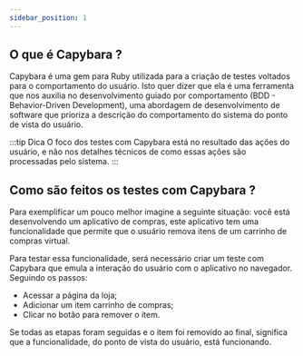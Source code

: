 ```yaml
---
sidebar_position: 1
---
```


## O que é Capybara ?

Capybara é uma gem para Ruby utilizada para a criação de testes voltados para o comportamento do usuário. Isto quer dizer que ela é uma ferramenta que nos auxilia no desenvolvimento guiado por comportamento (BDD - Behavior-Driven Development), uma abordagem de desenvolvimento de software que prioriza a descrição do comportamento do sistema do ponto de vista do usuário.

:::tip Dica
O foco dos testes com Capybara está no resultado das ações do usuário, e não nos detalhes técnicos de como essas ações são processadas pelo sistema.
:::

## Como são feitos os testes com Capybara ?

Para exemplificar um pouco melhor imagine a seguinte situação: você está desenvolvendo um aplicativo de compras, este aplicativo tem uma funcionalidade que permite que o usuário remova itens de um carrinho de compras virtual. 

Para testar essa funcionalidade, será necessário criar um teste com Capybara que emula a interação do usuário com o aplicativo no navegador. Seguindo os passos:

* Acessar a página da loja;
* Adicionar um item carrinho de compras;
* Clicar no botão para remover o item.

Se todas as etapas foram seguidas e o item foi removido ao final, significa que a funcionalidade, do ponto de vista do usuário, está funcionando.
